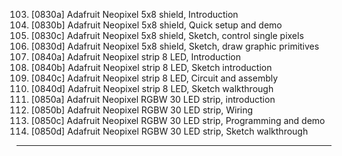103. [0830a] Adafruit Neopixel 5x8 shield, Introduction
104. [0830b] Adafruit Neopixel 5x8 shield, Quick setup and demo
105. [0830c] Adafruit Neopixel 5x8 shield, Sketch, control single pixels
106. [0830d] Adafruit Neopixel 5x8 shield, Sketch, draw graphic primitives
107. [0840a] Adafruit Neopixel strip 8 LED, Introduction
108. [0840b] Adafruit Neopixel strip 8 LED, Sketch introduction
109. [0840c] Adafruit Neopixel strip 8 LED, Circuit and assembly
110. [0840d] Adafruit Neopixel strip 8 LED, Sketch walkthrough
111. [0850a] Adafruit Neopixel RGBW 30 LED strip, introduction
112. [0850b] Adafruit Neopixel RGBW 30 LED strip, Wiring
113. [0850c] Adafruit Neopixel RGBW 30 LED strip, Programming and demo
114. [0850d] Adafruit Neopixel RGBW 30 LED strip, Sketch walkthrough

---
